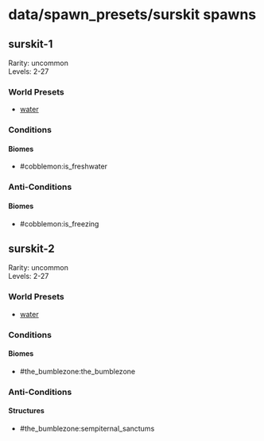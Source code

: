# data/spawn_presets/surskit spawns  
  
## surskit-1  
Rarity: uncommon  
Levels: 2-27  
  
### World Presets  
* [water](/data/world_presets/water.md)  
  
### Conditions  
  
#### Biomes  
  * #cobblemon:is_freshwater
  
  
### Anti-Conditions  
  
#### Biomes  
  * #cobblemon:is_freezing
  
  
## surskit-2  
Rarity: uncommon  
Levels: 2-27  
  
### World Presets  
* [water](/data/world_presets/water.md)  
  
### Conditions  
  
#### Biomes  
  * #the_bumblezone:the_bumblezone
  
  
### Anti-Conditions  
  
#### Structures  
  * #the_bumblezone:sempiternal_sanctums
  
